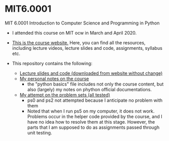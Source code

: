 # MIT6.0001
MIT 6.0001 Introduction to Computer Science and Programming in Python

* I attended this course on MIT ocw in March and April 2020.

* [This is the course website.](https://ocw.mit.edu/courses/electrical-engineering-and-computer-science/6-0001-introduction-to-computer-science-and-programming-in-python-fall-2016/) Here, you can find all the resources, including lecture videos, lecture slides and code, assignments, syllabus etc.

* This repository contains the following:
  * [Lecture slides and code (downloaded from website without change)](https://github.com/vaccineaftsex/MIT6.0001/tree/master/lecture-slides-code)
  * [My personal notes on the course](https://github.com/vaccineaftsex/MIT6.0001/tree/master/My%20notes)
    * the "python basics" file includes not only the course content, but also (largely) my notes on phython official documentations.
  * [My attempt on the problem sets (all tested)](https://github.com/vaccineaftsex/MIT6.0001/tree/master/assignments)
    * ps0 and ps2 not attempted because I anticipate no problem with them
    * Noted that when I run ps5 on my computer, it does not work. Problems occur in the helper code provided by the course, and I have no idea how to resolve them at this stage. However, the parts that I am supposed to do as assignments passed through unit testing.
